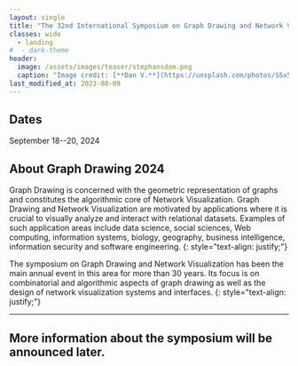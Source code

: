 ```yaml
---
layout: single
title: "The 32nd International Symposium on Graph Drawing and Network Visualization"
classes: wide
  - landing
#  - dark-theme
header:
  image: /assets/images/teaser/stephansdom.png
  caption: "Image credit: [**Dan V.**](https://unsplash.com/photos/S5x5rrsDixk)"
last_modified_at: 2023-08-09
---
```


## Dates

September 18--20, 2024

## About Graph Drawing 2024

Graph Drawing is concerned with the geometric representation of graphs and constitutes the algorithmic core of Network Visualization. Graph Drawing and Network Visualization are motivated by applications where it is crucial to visually analyze and interact with relational datasets. Examples of such application areas include data science, social sciences, Web computing, information systems, biology, geography, business intelligence, information security and software engineering.
{: style="text-align: justify;"}

The symposium on Graph Drawing and Network Visualization has been the main annual event in this area for more than 30 years. Its focus is on combinatorial and algorithmic aspects of graph drawing as well as the design of network visualization systems and interfaces.
{: style="text-align: justify;"}


---

## More information about the symposium will be announced later.

<!--## Important Dates


| Events                      | Dates                                 |
|-----------------------------|---------------------------------------|
| Abstract submission	        | Wednesday, xx June 2024                |
| Paper deadline		          | Wednesday, xx June 2024                |
| Paper notification		      | Monday, xx July 2024                  |
| Poster deadline		          | Wednesday, xx August 2024             |
| Poster notification		      | Friday, xx August 2024                |
| Final versions due		      | Monday, xx September 2024              |
| Contest deadline	 	        | Tuesday, xx September 2024             |
| PhD School		              | 16 (Mon)-17 (Tue) September 2024      |
| Symposium		                | 18 (Wed)-20 (Fri) September 2024      |

<!-- {% assign data = site.data.publicity %}
{% for date in data.ImportantDates %}
|{{ date.Event }} | {{ date.Date }}|
{% endfor %} 


## Reasons to attend GD2022

- invited speakers as experts in the field
- pre-conference PhD school
- traditional graph drawing contest
- free online Proceedings in LNCS
- papers available online before the conference
- journal invitation for selected papers (JGAA, TVCG)
- low conference fee - especially for students
- Tokyo is a wonderful city to visit

## Sponsor

<a href="https://www.tomsawyer.com" target="_blank"><img src="../gd2022/assets/images/sponsor/Tom_Sawyer_Software.png" width="250" /></a><br /><br />
<a href="https://www.tomsawyer.com" target="_blank"><strong>Tom Sawyer Software</strong><br /></a>

<a href="https://www.yworks.com" target="_blank"><img src="../gd2022/assets/images/sponsor/yWorks.png" width="180" /></a><br /><br />
<a href="https://www.yworks.com" target="_blank"><strong>yWorks</strong></a>

<a href="https://www.springer.com" target="_blank"><img src="../gd2022/assets/images/sponsor/springer.png" width="180" /></a><br /><br />
<a href="https://www.springer.com" target="_blank"><strong>Springer</strong><br /></a>
-->
